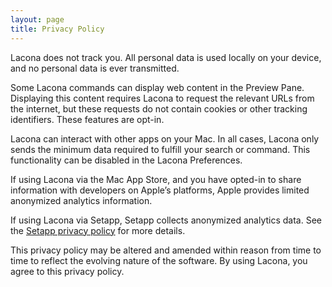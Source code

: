 ```yaml
---
layout: page
title: Privacy Policy
---
```


Lacona does not track you. All personal data is used locally on your device, and no personal data is ever transmitted.

Some Lacona commands can display web content in the Preview Pane. Displaying this content requires Lacona to request the relevant URLs from the internet, but these requests do not contain cookies or other tracking identifiers. These features are opt-in.

Lacona can interact with other apps on your Mac. In all cases, Lacona only sends the minimum data required to fulfill your search or command. This functionality can be disabled in the Lacona Preferences.

If using Lacona via the Mac App Store, and you have opted-in to share information with developers on Apple’s platforms, Apple provides limited anonymized analytics information.

If using Lacona via Setapp, Setapp collects anonymized analytics data. See the [Setapp privacy policy](https://setapp.com/privacy-policy) for more details.

This privacy policy may be altered and amended within reason from time to time to reflect the evolving nature of the software. By using Lacona, you agree to this privacy policy.
